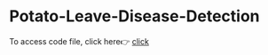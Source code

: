 # Potato-Leave-Disease-Detection

To access code file, click here👉 [click](https://github.com/HiteshRam666/Potato-Leave-Disease-Detection/tree/master)
